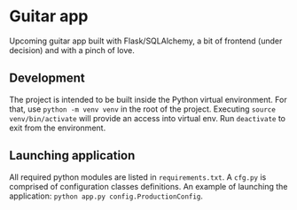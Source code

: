 # Guitar app

Upcoming guitar app built with Flask/SQLAlchemy, a bit of frontend (under decision) and with a pinch
of love.

## Development

The project is intended to be built inside the Python virtual environment. For that, use
`python -m venv venv` in the root of the project. Executing `source venv/bin/activate` will provide
an access into virtual env. Run `deactivate` to exit from the environment.

## Launching application

All required python modules are listed in `requirements.txt`. A `cfg.py` is comprised of
configuration classes definitions. An example of launching the application:
`python app.py config.ProductionConfig`.

